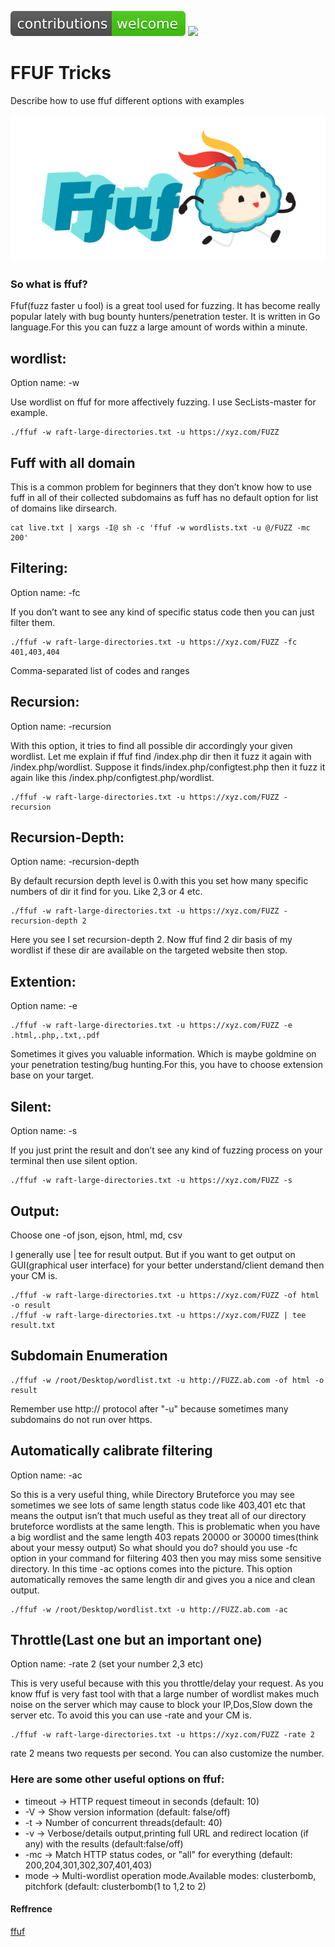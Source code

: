![contributions welcome](./img/contributions.svg) 
<a href="https://twitter.com/kh4sh3i_">
    <img src="https://img.shields.io/twitter/follow/kh4sh3i_?style=social">
  </a>
  
  
# FFUF Tricks
Describe how to use ffuf different options with examples


![maxresdefault](./img/ffuf.png)


### So what is ffuf?

Ffuf(fuzz faster u fool) is a great tool used for fuzzing. It has become really popular lately with bug bounty hunters/penetration tester. It is written in Go language.For this you can fuzz a large amount of words within a minute.


## wordlist:

Option name: -w

Use wordlist on ffuf for more affectively fuzzing. I use SecLists-master for example.
```
./ffuf -w raft-large-directories.txt -u https://xyz.com/FUZZ
```

## Fuff with all domain

This is a common problem for beginners that they don’t know how to use fuff in all of their collected subdomains as fuff has no default option for list of domains like dirsearch.

```
cat live.txt | xargs -I@ sh -c 'ffuf -w wordlists.txt -u @/FUZZ -mc 200'
```

## Filtering:


Option name: -fc

If you don’t want to see any kind of specific status code then you can just filter them.

```
./ffuf -w raft-large-directories.txt -u https://xyz.com/FUZZ -fc 401,403,404
```
Comma-separated list of codes and ranges


## Recursion:

Option name: -recursion

With this option, it tries to find all possible dir accordingly your given wordlist. Let me explain if ffuf find /index.php dir then it fuzz it again with /index.php/wordlist. 
Suppose it finds/index.php/configtest.php then it fuzz it again like this /index.php/configtest.php/wordlist.

```
./ffuf -w raft-large-directories.txt -u https://xyz.com/FUZZ -recursion
```

## Recursion-Depth:

Option name: -recursion-depth

By default recursion depth level is 0.with this you set how many specific numbers of dir it find for you. Like 2,3 or 4 etc.

```
./ffuf -w raft-large-directories.txt -u https://xyz.com/FUZZ -recursion-depth 2
```
Here you see I set recursion-depth 2. Now ffuf find 2 dir basis of my wordlist if these dir are available on the targeted website then stop.


## Extention:

Option name: -e

```
./ffuf -w raft-large-directories.txt -u https://xyz.com/FUZZ -e .html,.php,.txt,.pdf
```
Sometimes it gives you valuable information. Which is maybe goldmine on your penetration testing/bug hunting.For this, you have to choose extension base on your target.


## Silent:

Option name: -s

If you just print the result and don’t see any kind of fuzzing process on your terminal then use silent option.

```
./ffuf -w raft-large-directories.txt -u https://xyz.com/FUZZ -s
```

## Output:

Choose one -of json, ejson, html, md, csv

I generally use | tee for result output. But if you want to get output on GUI(graphical user interface) for your better understand/client demand then your CM is.

```
./ffuf -w raft-large-directories.txt -u https://xyz.com/FUZZ -of html -o result
./ffuf -w raft-large-directories.txt -u https://xyz.com/FUZZ | tee result.txt
```

## Subdomain Enumeration

```
./ffuf -w /root/Desktop/wordlist.txt -u http://FUZZ.ab.com -of html -o result
```
Remember use http:// protocol after "-u" because sometimes many subdomains do not run over https.

## Automatically calibrate filtering

Option name: -ac

So this is a very useful thing, while Directory Bruteforce you may see sometimes we see lots of same length status code like 403,401 etc that means the output isn’t that much useful as they treat all of our directory bruteforce wordlists at the same length. This is problematic when you have a big wordlist and the same length 403 repats 20000 or 30000 times(think about your messy output) So what should you do? should you use -fc option in your command for filtering 403 then you may miss some sensitive directory.
In this time -ac options comes into the picture. This option automatically removes the same length dir and gives you a nice and clean output.

```
./ffuf -w /root/Desktop/wordlist.txt -u http://FUZZ.ab.com -ac
```

## Throttle(Last one but an important one)

Option name: -rate 2 (set your number 2,3 etc)

This is very useful because with this you throttle/delay your request. As you know ffuf is very fast tool with that a large number of wordlist makes much noise on the server which may cause to block your IP,Dos,Slow down the server etc. To avoid this you can use -rate and your CM is.

```
./ffuf -w raft-large-directories.txt -u https://xyz.com/FUZZ -rate 2
```
rate 2 means two requests per second. You can also customize the number.



### Here are some other useful options on ffuf:

* timeout → HTTP request timeout in seconds (default: 10)
* -V → Show version information (default: false/off)
* -t → Number of concurrent threads(default: 40)
* -v → Verbose/details output,printing full URL and redirect location (if any) with the results (default:false/off)
* -mc → Match HTTP status codes, or "all" for everything (default: 200,204,301,302,307,401,403)
* mode → Multi-wordlist operation mode.Available modes: clusterbomb, pitchfork (default: clusterbomb(1 to 1,2 to 2)


#### Reffrence
[ffuf](https://github.com/ffuf/ffuf)
  

